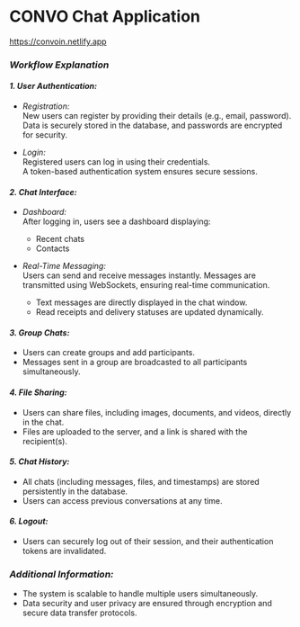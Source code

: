 # CONVO Chat Application
https://convoin.netlify.app

### *Workflow Explanation*

#### *1. User Authentication:*
- *Registration:*  
  New users can register by providing their details (e.g., email, password).  
  Data is securely stored in the database, and passwords are encrypted for security.

- *Login:*  
  Registered users can log in using their credentials.  
  A token-based authentication system ensures secure sessions.

#### *2. Chat Interface:*
- *Dashboard:*  
  After logging in, users see a dashboard displaying:  
  - Recent chats  
  - Contacts  
  
- *Real-Time Messaging:*  
  Users can send and receive messages instantly. Messages are transmitted using WebSockets, ensuring real-time communication.  
  - Text messages are directly displayed in the chat window.  
  - Read receipts and delivery statuses are updated dynamically.

#### *3. Group Chats:*
- Users can create groups and add participants.  
- Messages sent in a group are broadcasted to all participants simultaneously.  


#### *4. File Sharing:*
- Users can share files, including images, documents, and videos, directly in the chat.  
- Files are uploaded to the server, and a link is shared with the recipient(s).  


#### *5. Chat History:*
- All chats (including messages, files, and timestamps) are stored persistently in the database.  
- Users can access previous conversations at any time.


#### *6. Logout:*
- Users can securely log out of their session, and their authentication tokens are invalidated.  


### *Additional Information:*
- The system is scalable to handle multiple users simultaneously.
- Data security and user privacy are ensured through encryption and secure data transfer protocols.  

